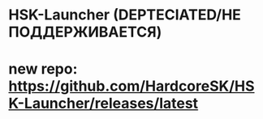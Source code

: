 # HSK-Launcher (DEPTECIATED/НЕ ПОДДЕРЖИВАЕТСЯ)
# new repo: https://github.com/HardcoreSK/HSK-Launcher/releases/latest
